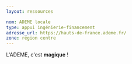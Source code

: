 ```yaml
---
layout: ressources

nom: ADEME locale
type: appui ingénierie-financement
adresse_url: https://hauts-de-france.ademe.fr/
zone: région centre
---
```


L'ADEME, c'est **magique** !
